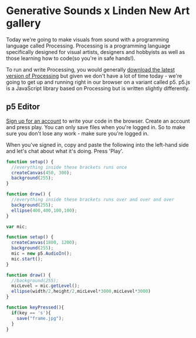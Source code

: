 # Generative Sounds x Linden New Art gallery

Today we're going to make visuals from sound with a programming language called Processing.
Processing is a programming language specifically designed for visual artists, designers and hobbyists as well as those learning how to code(so you're in safe hands!).

To run and write Processing, you would generally [download the latest version of Processing](https://processing.org/download/) but given we don't have a lot of time today - we're going to get up and running right in our browser on a variant called p5. p5.js is a JavaScript library based on Processing but is written slightly differently.

## p5 Editor
[Sign up for an account](https://editor.p5js.org/) to write your code in the browser. Create an account and press play. You can only save files when you're logged in. So to make sure you don't lose any work - make sure you're logged in.

When you've signed in, copy and paste the following into the left-hand side and let's chat about what it's doing. Press 'Play'.

```javascript
function setup() {
  //everything inside these brackets runs once
  createCanvas(450, 300);
  background(255);
}

function draw() {
  //everything inside these brackets runs over and over and over
  background(255);
  ellipse(400,400,100,100);
}
```




```javascript
var mic;

function setup() {
  createCanvas(1800, 1200);
  background(255);
  mic = new p5.AudioIn();
  mic.start();
}

function draw() {
  //background(255);
  micLevel = mic.getLevel();
  ellipse(width/2,height/2,micLevel*3000,micLevel*3000)
}

function keyPressed(){
  if(key == 's'){
    save("frame.jpg");
  }
}
```
